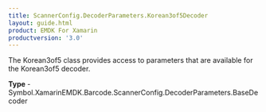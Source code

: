 ```yaml
---
title: ScannerConfig.DecoderParameters.Korean3of5Decoder
layout: guide.html 
product: EMDK For Xamarin 
productversion: '3.0' 
---
```

The Korean3of5 class provides access to parameters that are available for the Korean3of5 decoder.

**Type** - Symbol.XamarinEMDK.Barcode.ScannerConfig.DecoderParameters.BaseDecoder



